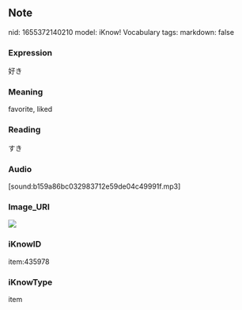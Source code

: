 ## Note
nid: 1655372140210
model: iKnow! Vocabulary
tags: 
markdown: false

### Expression
好き

### Meaning
favorite, liked

### Reading
すき

### Audio
[sound:b159a86bc032983712e59de04c49991f.mp3]

### Image_URI
<img src="cebcba12ca6047b5df67ab6707cf9cc7.jpg">

### iKnowID
item:435978

### iKnowType
item
